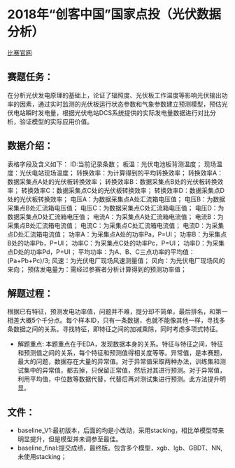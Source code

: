 # 2018年“创客中国”国家点投（光伏数据分析）
[比赛官网](https://www.datafountain.cn/competitions/303/details)  

## 赛题任务：
在分析光伏发电原理的基础上，论证了辐照度、光伏板工作温度等影响光伏输出功率的因素，通过实时监测的光伏板运行状态参数和气象参数建立预测模型，预估光伏电站瞬时发电量，根据光伏电站DCS系统提供的实际发电量数据进行对比分析，验证模型的实际应用价值。 

## 数据介绍：
  表格字段及含义如下：
  ID:当前记录条数；
  板温：光伏电池板背测温度；
  现场温度：光伏电站现场温度；
  转换效率：为计算得到的平均转换效率；
  转换效率A：数据采集点A处的光伏板转换效率；
  转换效率B：数据采集点B处的光伏板转换效率；
  转换效率C：数据采集点C处的光伏板转换效率；
  转换效率D：数据采集点D处的光伏板转换效率；
  电压A：为数据采集点A处汇流箱电压值；
  电压B：为数据采集点B处汇流箱电压值；
  电压C：为数据采集点C处汇流箱电压值；
  电压D：为数据采集点D处汇流箱电压值；
  电流A：为采集点A处汇流箱电流值；
  电流B：为采集点B处汇流箱电流值；
  电流C：为采集点C处汇流箱电流值；
  电流D：为采集点D处汇流箱电流值；
  功率A：为采集点A处的功率Pa，P=UI；
  功率B：为采集点B处的功率Pb，P=UI；
  功率C：为采集点C处的功率Pc，P=UI；
  功率D：为采集点D处的功率Pd，P=UI；
  平均功率：为A、B、C三点功率的平均值：(Pa+Pb+Pc)/3;
  风速：为光伏电厂现场风速测量值；
  风向：为光伏电厂现场风的来向；
  预估发电量为：需经过参赛者分析计算得到的预测功率值；

## 解题过程：
根据已有特征，预测发电功率值，问题并不难，提分却不简单，最后排名，和第一相差大概5个千分点。每个样本ID，只有一条数据，也就不能像其他一样，寻找多条数据之间的关系。寻找特征，即特征之间的加减乘除，同时考虑多项式特征。
* 解题重点:
本题重点在于EDA，发现数据本身的关系。特征与特征之间，特征和预测值之间的关系，每个特征和预测值得相关度等等。异常值，是本赛题，最大的问题，数据存在大量的异常值。对于异常值采取两种办法，训练集和测试集中的异常值，都去掉，只保留正常值，然后对其进行预测。对于异常值，利用平均值，中位数等数据代替，代替后再对测试集进行预测。此方法提升明显。

## 文件：
* baseline_V1:最初版本，后面的均是小改动，采用stacking，相比单模型带来明显提升，但是模型并未调参至最佳。
* baseline_final:提交成绩，最终版。包含多个模型，xgb、lgb、GBDT、NN,未使用stacking；


